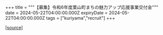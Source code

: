 +++
title = """【募集】令和6年度栗山町まちの魅力アップ応援事業交付金"""
date = 2024-05-22T04:00:00.000Z
expiryDate = 2024-05-22T04:00:00.000Z
tags = ["kuriyama","recruit"]
+++


[[source]](https://www.town.kuriyama.hokkaido.jp/soshiki/31/633.html)
